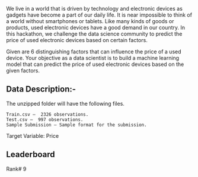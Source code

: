 We live in a world that is driven by technology and electronic devices as gadgets have become a part of our daily life. It is near impossible to think of a world without smartphones or tablets. Like many kinds of goods or products, used electronic devices have a good demand in our country. In this hackathon, we challenge the data science community to predict the price of used electronic devices based on certain factors.

Given are 6 distinguishing factors that can influence the price of a used device. Your objective as a data scientist is to build a machine learning model that can predict the price of used electronic devices based on the given factors.

## Data Description:-
The unzipped folder will have the following files.

    Train.csv –  2326 observations.
    Test.csv –  997 observations.
    Sample Submission – Sample format for the submission.
Target Variable: Price

## Leaderboard
Rank# 9

